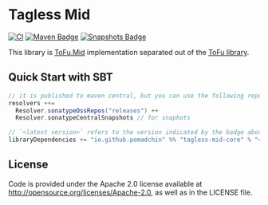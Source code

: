 # Tagless Mid

[![CI](https://github.com/pomadchin/tagless-mid/actions/workflows/ci.yml/badge.svg)](https://github.com/pomadchin/tagless-mid/actions/workflows/ci.yml)
[![Maven Badge](https://img.shields.io/maven-central/v/io.github.pomadchin/tagless-mid-core_3?color=blue)](https://central.sonatype.com/search?q=g%3Aio.github.pomadchin&smo=true&name=tagless-mid-core_3)
[![Snapshots Badge](https://img.shields.io/badge/snapshots-available-orange)](https://central.sonatype.com/service/rest/repository/browse/maven-snapshots/io/github/pomadchin/tagless-mid-core_3/) 

<!-- ?style=flat-square -->
<!-- [![Snapshots Badge](https://img.shields.io/nexus/s/https/s01.oss.sonatype.org/io.github.pomadchin/tagless-mid-core_3)](https://s01.oss.sonatype.org/content/repositories/snapshots/io/github/pomadchin/tagless-mid-core_3/) -->

This library is [ToFu.Mid](https://github.com/tofu-tf/tofu/blob/v0.12.1/modules/kernel/higherKind/src/main/scala-2/tofu/higherKind/Mid.scala) implementation separated out of the [ToFu library](https://github.com/tofu-tf/tofu).


## Quick Start with SBT

```scala
// it is published to maven central, but you can use the following repos in addition
resolvers ++= 
  Resolver.sonatypeOssRepos("releases") ++ 
  Resolver.sonatypeCentralSnapshots // for snaphots

// `<latest version>` refers to the version indicated by the badge above
libraryDependencies += "io.github.pomadchin" %% "tagless-mid-core" % "<latest version>"
```

## License
Code is provided under the Apache 2.0 license available at http://opensource.org/licenses/Apache-2.0,
as well as in the LICENSE file.
